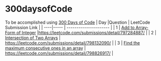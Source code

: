 # 300daysofCode
To be accomplished using [300 Days of Code](https://www.threehundreddaysofcode.com/problemset/all)
| Day |Question | LeetCode Submission Link |
| ----|----- | ---------------------- |
| 1 | [Add to Array-Form of Integer](https://leetcode.com/problems/add-to-array-form-of-integer/) |https://leetcode.com/submissions/detail/797284887/ |
| 2 | [Intersection of Two Arrays](https://leetcode.com/problems/intersection-of-two-arrays/) | https://leetcode.com/submissions/detail/798132090/ |
| 3 | [Find the maximum consecutive ones in an array](https://leetcode.com/problems/max-consecutive-ones/) | https://leetcode.com/submissions/detail/798826917/ |
